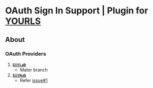 # OAuth Sign In Support | Plugin for [YOURLS](https://github.com/YOURLS/YOURLS)
## About
### OAuth Providers
1. [**`GitLab`**](https://github.com/LouisSung/YOURLS-OAuth_Sign_In/tree/GitLab)
    + Mater branch
2. [**`GitHub`**](https://github.com/LouisSung/YOURLS-OAuth_Sign_In/tree/GitHub)
    + Refer [issue#1](https://github.com/LouisSung/YOURLS-OAuth_Sign_In/issues/1)
